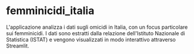 # femminicidi_italia
L'applicazione analizza i dati sugli omicidi in Italia, con un focus particolare sui femminicidi. I dati sono estratti dalla relazione dell'Istituto Nazionale di Statistica (ISTAT) e vengono visualizzati in modo interattivo attraverso Streamlit.
